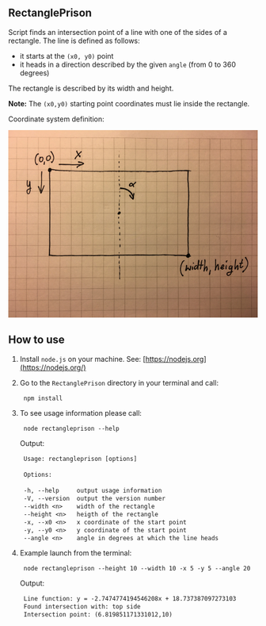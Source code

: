 ## RectanglePrison

Script finds an intersection point of a line with one of the sides of a rectangle. The line is defined as follows:

- it starts at the `(x0, y0)` point
- it heads in a direction described by the given `angle` (from 0 to 360 degrees)

The rectangle is described by its width and height.

**Note:** The `(x0,y0)` starting point coordinates must lie inside the rectangle.

Coordinate system definition:
<p align="center"><img src="coordinate_system.jpg" width="600" /></p>

## How to use

1. Install `node.js` on your machine. See: [https://nodejs.org](https://nodejs.org/)

2. Go to the `RectanglePrison` directory in your terminal and call:
	
		npm install
		
3. To see usage information please call:

		node rectangleprison --help

	Output:

		Usage: rectangleprison [options]
		
		Options:
	
		-h, --help     output usage information
	    -V, --version  output the version number
	    --width <n>    width of the rectangle
	    --height <n>   heigth of the rectangle
	    -x, --x0 <n>   x coordinate of the start point
	    -y, --y0 <n>   y coordinate of the start point
	    --angle <n>    angle in degrees at which the line heads
    
4. Example launch from the terminal:
	
		node rectangleprison --height 10 --width 10 -x 5 -y 5 --angle 20
	
	Output:
	
		Line function: y = -2.7474774194546208x + 18.737387097273103
		Found intersection with: top side
		Intersection point: (6.819851171331012,10)
